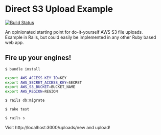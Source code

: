 # Direct S3 Upload Example

[![Build Status](https://travis-ci.org/danielwestendorf/direct-s3-upload-example.svg?branch=master)](https://travis-ci.org/danielwestendorf/direct-s3-upload-example)

An opinionated starting point for do-it-yourself AWS S3 file uploads. Example in Rails, but could easily be implemented in any other Ruby based web app.

## Fire up your engines!

```sh
$ bundle install
```

```sh
export AWS_ACCESS_KEY_ID=KEY
export AWS_SECRET_ACCESS_KEY=SECRET
export AWS_S3_BUCKET=BUCKET_NAME
export AWS_REGION=REGION
```

```sh
$ rails db:migrate
```

```sh
$ rake test
```

```sh
$ rails s
```

Visit http://localhost:3000/uploads/new and upload!
